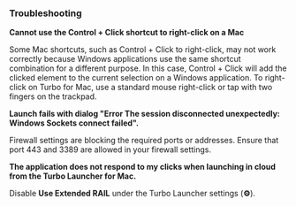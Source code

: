 ### Troubleshooting

**Cannot use the Control + Click shortcut to right-click on a Mac** 

Some Mac shortcuts, such as Control + Click to right-click, may not work correctly because Windows applications use the same shortcut combination for a different purpose. In this case, Control + Click will add the clicked element to the current selection on a Windows application. To right-click on Turbo for Mac, use a standard mouse right-click or tap with two fingers on the trackpad. 

**Launch fails with dialog "Error The session disconnected unexpectedly: Windows Sockets connect failed".** 

Firewall settings are blocking the required ports or addresses. Ensure that port 443 and 3389 are allowed in your firewall settings. 

**The application does not respond to my clicks when launching in cloud from the Turbo Launcher for Mac.** 

Disable **Use Extended RAIL** under the Turbo Launcher settings (**⚙**). 
